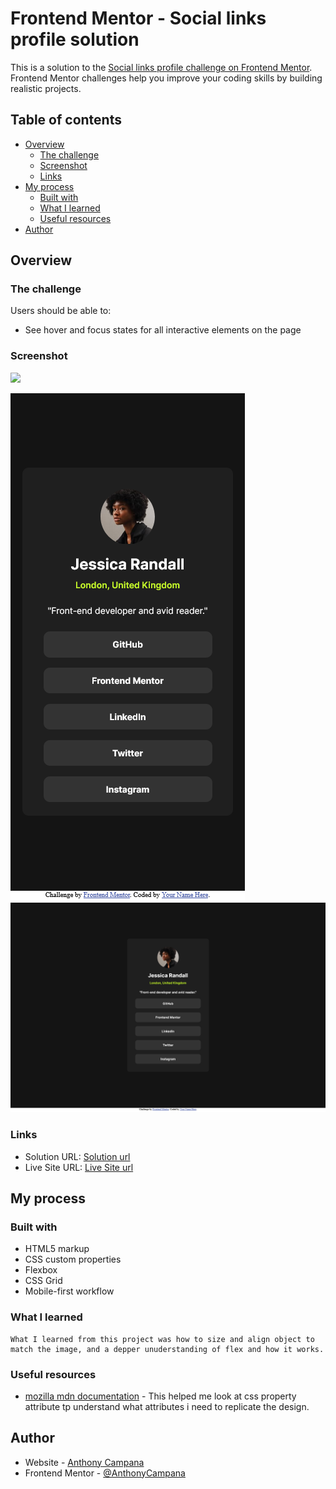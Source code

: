 # Frontend Mentor - Social links profile solution

This is a solution to the [Social links profile challenge on Frontend Mentor](https://www.frontendmentor.io/challenges/social-links-profile-UG32l9m6dQ). Frontend Mentor challenges help you improve your coding skills by building realistic projects. 

## Table of contents

- [Overview](#overview)
  - [The challenge](#the-challenge)
  - [Screenshot](#screenshot)
  - [Links](#links)
- [My process](#my-process)
  - [Built with](#built-with)
  - [What I learned](#what-i-learned)
  - [Useful resources](#useful-resources)
- [Author](#author)


## Overview

### The challenge

Users should be able to:

- See hover and focus states for all interactive elements on the page

### Screenshot

![](./screenshot.jpg)

![](./screenshots/Screenshot%202024-02-06%20at%2022-38-03%20Frontend%20Mentor%20Social%20links%20profile.png)
![](./screenshots/Screenshot%202024-02-06%20at%2022-53-52%20Frontend%20Mentor%20Social%20links%20profile.png)

### Links

- Solution URL: [Solution url](https://www.frontendmentor.io/solutions/sociallinksprofilemain-rr7aO0IlwQ)
- Live Site URL: [Live Site url](https://anthonycampana.github.io/social-links-profile-main/)

## My process

### Built with

- HTML5 markup
- CSS custom properties
- Flexbox
- CSS Grid
- Mobile-first workflow


### What I learned

    What I learned from this project was how to size and align object to match the image, and a depper unuderstanding of flex and how it works. 


### Useful resources

- [mozilla mdn documentation](https://developer.mozilla.org/en-US/) - This helped me look at css property attribute tp understand what attributes i need to replicate the design.

## Author

- Website - [Anthony Campana](http://anthonycampana.pythonanywhere.com/)
- Frontend Mentor - [@AnthonyCampana](https://www.frontendmentor.io/profile/AnthonyCampana)




